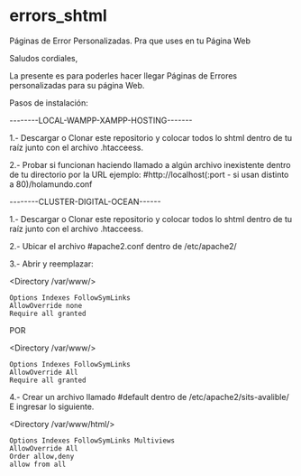 # errors_shtml
Páginas de Error Personalizadas. Pra que uses en tu Página Web

Saludos cordiales,

La presente es para poderles hacer llegar
Páginas de Errores personalizadas para su página Web.

Pasos de instalación:

--------LOCAL-WAMPP-XAMPP-HOSTING-------

1.- Descargar o Clonar este repositorio y colocar todos lo shtml dentro de tu raíz
junto con el archivo .htacceess.

2.- Probar si funcionan haciendo llamado a algún archivo inexistente dentro de tu directorio por la URL
ejemplo: #http://localhost(:port - si usan distinto a 80)/holamundo.conf

--------CLUSTER-DIGITAL-OCEAN------

1.- Descargar o Clonar este repositorio y colocar todos lo shtml dentro de tu raíz
junto con el archivo .htacceess.

2.- Ubicar el archivo #apache2.conf dentro de /etc/apache2/

3.- Abrir y reemplazar:

<Directory /var/www/>

	Options Indexes FollowSymLinks	
	AllowOverride none	
	Require all granted
	
</Directory>

POR

<Directory /var/www/>

	Options Indexes FollowSymLinks	
	AllowOverride All	
	Require all granted
	
</Directory>

4.- Crear un archivo llamado #default dentro de /etc/apache2/sits-avalible/
E ingresar lo siguiente.

<Directory /var/www/html/>

	Options Indexes FollowSymLinks Multiviews	
	AllowOverride All	
	Order allow,deny	
	allow from all
	
</Directory>
